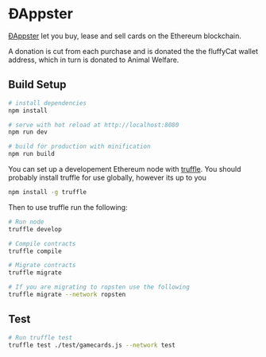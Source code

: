 # ÐAppster

[ÐAppster](http://dappster.space) let you buy, lease and sell cards on the Ethereum blockchain.

A donation is cut from each purchase and is donated the the fluffyCat wallet address, which in turn is donated to Animal Welfare.

## Build Setup

``` bash
# install dependencies
npm install

# serve with hot reload at http://localhost:8080
npm run dev

# build for production with minification
npm run build
```

You can set up a developement Ethereum node with [truffle](http://truffleframework.com/). You should probably install truffle for use globally, however its up to you

```bash
npm install -g truffle
```

Then to use truffle run the following:

``` bash
# Run node
truffle develop

# Compile contracts
truffle compile

# Migrate contracts
truffle migrate

# If you are migrating to ropsten use the following
truffle migrate --network ropsten
```


## Test

``` bash
# Run truffle test
truffle test ./test/gamecards.js --network test
```
